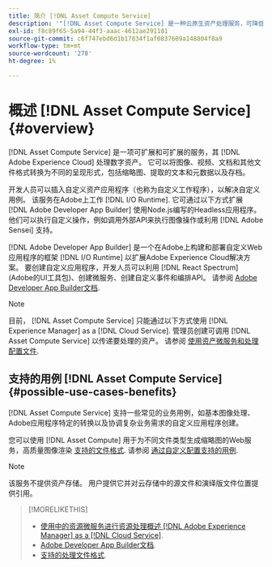 ```yaml
---
title: 简介 [!DNL Asset Compute Service]
description: '"[!DNL Asset Compute Service] 是一种云原生资产处理服务，可降低复杂性并提高可扩展性。”'
exl-id: f8c89f65-5a94-44f3-aaac-4612ae291101
source-git-commit: c6f747ebd6d1b17834f1af0837609a148804f8a9
workflow-type: tm+mt
source-wordcount: '278'
ht-degree: 1%

---
```


# 概述 [!DNL Asset Compute Service] {#overview}

[!DNL Asset Compute Service] 是一项可扩展和可扩展的服务，其 [!DNL Adobe Experience Cloud] 处理数字资产。 它可以将图像、视频、文档和其他文件格式转换为不同的呈现形式，包括缩略图、提取的文本和元数据以及存档。

开发人员可以插入自定义资产应用程序（也称为自定义工作程序），以解决自定义用例。 该服务在Adobe上工作 [!DNL I/O Runtime]. 它可通过以下方式扩展 [!DNL Adobe Developer App Builder] 使用Node.js编写的Headless应用程序。 他们可以执行自定义操作，例如调用外部API来执行图像操作或利用 [!DNL Adobe Sensei] 支持。

[!DNL Adobe Developer App Builder] 是一个在Adobe上构建和部署自定义Web应用程序的框架 [!DNL I/O Runtime] 以扩展Adobe Experience Cloud解决方案。 要创建自定义应用程序，开发人员可以利用 [!DNL React Spectrum] (Adobe的UI工具包)、创建微服务、创建自定义事件和编排API。 请参阅 [Adobe Developer App Builder文档](https://developer.adobe.com/app-builder/docs/overview/).

>[!NOTE]
>
>目前， [!DNL Asset Compute Service] 只能通过以下方式使用 [!DNL Experience Manager] as a [!DNL Cloud Service]. 管理员创建可调用 [!DNL Asset Compute Service] 以传递要处理的资产。 请参阅 [使用资产微服务和处理配置文件](https://experienceleague.adobe.com/zh-hans/docs/experience-manager-cloud-service/content/assets/manage/asset-microservices-configure-and-use).

## 支持的用例 [!DNL Asset Compute Service] {#possible-use-cases-benefits}

[!DNL Asset Compute Service] 支持一些常见的业务用例，如基本图像处理、Adobe应用程序特定的转换以及协调复杂业务需求的自定义应用程序创建。

您可以使用 [!DNL Asset Compute] 用于为不同文件类型生成缩略图的Web服务，高质量图像渲染 [支持的文件格式](https://experienceleague.adobe.com/en/docs/experience-manager-cloud-service/content/assets/file-format-support). 请参阅 [通过自定义配置支持的用例](https://experienceleague.adobe.com/zh-hans/docs/experience-manager-cloud-service/content/assets/manage/asset-microservices-configure-and-use).

>[!NOTE]
>
>该服务不提供资产存储。 用户提供它并对云存储中的源文件和演绎版文件位置提供引用。

<!-- TBD: Should this be mentioned in the docs?

|Asset Compute Service does not do this|Expectations from implementing client|
|---|---|
| Binary uploads or API-based asset ingestion. | Use other methods to ingest assets. |
| Store binaries or any persisted data across processing requests.| Each request is independent so treat it as a standalone request by sharing binary and processing instructions. |
| Store any configurations such as processing rules or settings for a user or an organization's account. | Add processing request to each request/instruction. |
| Direct event handling of asset creation events from storage systems and processing completed notifications, and errors. | Use [!DNL Adobe I/O] Events and other methods. |

-->

>[!MORELIKETHIS]
>
>* [使用中的资源微服务进行资源处理概述 [!DNL Adobe Experience Manager] as a [!DNL Cloud Service]](https://experienceleague.adobe.com/zh-hans/docs/experience-manager-cloud-service/content/assets/asset-microservices-overview).
>* [Adobe Developer App Builder文档](https://developer.adobe.com/app-builder/docs/overview).
>* [支持的处理文件格式](https://experienceleague.adobe.com/en/docs/experience-manager-cloud-service/content/assets/file-format-support).

<!-- **TBD:**
* Clarify the service can only be used within AEM as Cloud Service. The docs provided as context for custom application developers. Not to be used as a standalone service.
  ** and API as that plays a role in custom applications (accepting standard params, invoking Nui itself in the future, etc. (this is an outlook))

* link to aem as cloud service docs on asset ingestion and customization with processing profiles.
-->
